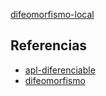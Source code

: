 [difeomorfismo-local](pdf/difeomorfismo-local.pdf)

## Referencias
- [apl-diferenciable](./apl-diferenciable.md)
- [difeomorfismo](./difeomorfismo.md)
